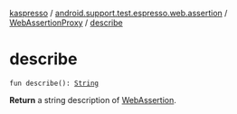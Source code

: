 [kaspresso](../../index.md) / [android.support.test.espresso.web.assertion](../index.md) / [WebAssertionProxy](index.md) / [describe](./describe.md)

# describe

`fun describe(): `[`String`](https://kotlinlang.org/api/latest/jvm/stdlib/kotlin/-string/index.html)

**Return**
a string description of [WebAssertion](#).

